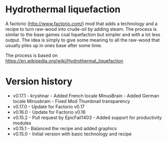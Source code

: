 # Hydrothermal liquefaction

A factorio (http://www.factorio.com/) mod that adds a technology and a recipe to turn raw-wood into crude-oil by adding steam. The process is similar to the base games coal liquefaction but simpler and with a lot less output. The idea is simply to give some meaning to all the raw-wood that usually piles up in ones base after some time.

The process is based on https://en.wikipedia.org/wiki/Hydrothermal_liquefaction

# Version history
* v0.17.1 - kryshnar - Added French locale
            MinusBrain - Added German locale
            Minusbrain - Fixed Mod Thumbnail transparency
* v0.17.0 - Update for Factorio v0.17
* v0.16.0 - Update for Factorio v0.16
* v0.15.2 - Pull request by EpicFail1403 - Added support for productivity modules
* v0.15.1 - Balanced the recipe and added graphics
* v0.15.0 - Initial version with basic technology and recipe
